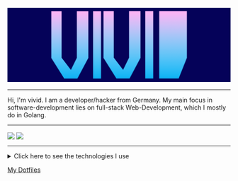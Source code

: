 ![GitHub Logo](/header2.png)
<hr>
Hi, I'm vivid. I am a developer/hacker from Germany. 
My main focus in software-development lies on full-stack Web-Development, which I mostly do in Golang.
<hr>

<img align="center" src="https://github-readme-stats.vercel.app/api?username=vividsystem&show_icons=true&theme=tokyonight" height=200/>
<img align="center" src="https://github-readme-stats.vercel.app/api/top-langs/?hide=Vim%20script&username=vividsystem&theme=tokyonight&layout=compact" height=200/>


<hr />
<details>
  <summary>Click here to see the technologies I use</summary>
  <img src="https://img.shields.io/static/v1?message=ArchLinux&label=&color=4191B3&logoColor=4191B3&labelColor=51C9FC&style=for-the-badge&logo=archlinux"></img>
  <img src="https://img.shields.io/static/v1?message=Go&label=&color=4191B3&logoColor=4191B3&labelColor=51C9FC&style=for-the-badge&logo=go"></img>
  <img src="https://img.shields.io/static/v1?message=Python&label=&color=4191B3&logoColor=4191B3&labelColor=51C9FC&style=for-the-badge&logo=python"></img>
  <img src="https://img.shields.io/static/v1?message=Tensorflow&label=&color=4191B3&logoColor=4191B3&labelColor=51C9FC&style=for-the-badge&logo=tensorflow"></img>
  <hr >
</details>


<a href="https://github.com/vividsystem/dotfiles">My Dotfiles</a>
